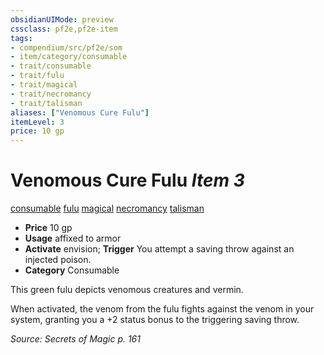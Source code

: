 ```yaml
---
obsidianUIMode: preview
cssclass: pf2e,pf2e-item
tags:
- compendium/src/pf2e/som
- item/category/consumable
- trait/consumable
- trait/fulu
- trait/magical
- trait/necromancy
- trait/talisman
aliases: ["Venomous Cure Fulu"]
itemLevel: 3
price: 10 gp
---
```

# Venomous Cure Fulu *Item 3*  
[consumable](../../../rules/traits/consumable.md)  [fulu](../../../rules/traits/fulu-som.md)  [magical](../../../rules/traits/magical.md)  [necromancy](../../../rules/traits/necromancy.md)  [talisman](../../../rules/traits/talisman.md)  

- **Price** 10 gp
- **Usage** affixed to armor
- **Activate** envision; **Trigger** You attempt a saving throw against an injected poison.
- **Category** Consumable

This green fulu depicts venomous creatures and vermin.

When activated, the venom from the fulu fights against the venom in your system, granting you a +2 status bonus to the triggering saving throw.

*Source: Secrets of Magic p. 161*